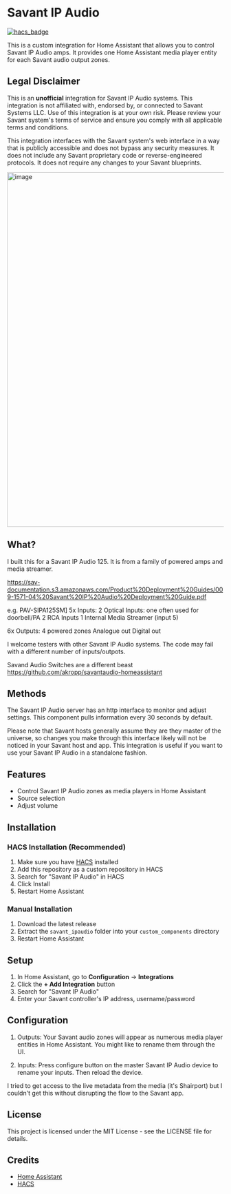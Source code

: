 # Savant IP Audio

[![hacs_badge](https://img.shields.io/badge/HACS-Custom-orange.svg)](https://github.com/hacs/integration)


This is a custom integration for Home Assistant that allows you to control Savant IP Audio amps. It provides one Home Assistant media player entity for each Savant audio output zones.

## Legal Disclaimer

This is an **unofficial** integration for Savant IP Audio systems. This integration is not affiliated with, endorsed by, or connected to Savant Systems LLC. Use of this integration is at your own risk. Please review your Savant system's terms of service and ensure you comply with all applicable terms and conditions.

This integration interfaces with the Savant system's web interface in a way that is publicly accessible and does not bypass any security measures. It does not include any Savant proprietary code or reverse-engineered protocols. It does not require any changes to your Savant blueprints. 

<img width="824" alt="image" src="https://github.com/user-attachments/assets/cae643be-327e-4c21-9190-50becf2ed16d" />


## What? 

I built this for a Savant IP Audio 125. It is from a family of powered amps and media streamer. 

https://sav-documentation.s3.amazonaws.com/Product%20Deployment%20Guides/009-1571-04%20Savant%20IP%20Audio%20Deployment%20Guide.pdf

e.g. PAV-SIPA125SM]
5x Inputs:
2 Optical Inputs: one often used for doorbell/PA
2 RCA Inputs 
1 Internal Media Streamer (input 5)

6x Outputs:
4 powered zones
Analogue out
Digital out

I welcome testers with other Savant IP Audio systems. The code may fail with a different number of inputs/outpots. 

Savand Audio Switches are a different beast https://github.com/akropp/savantaudio-homeassistant


## Methods

The Savant IP Audio server has an http interface to monitor and adjust settings. This component pulls information every 30 seconds by default.  

Please note that Savant hosts generally assume they are they master of the universe, so changes you make through this interface likely will not be noticed in your Savant host and app. This integration is useful if you want to use your Savant IP Audio in a standalone fashion. 


## Features

- Control Savant IP Audio zones as media players in Home Assistant
- Source selection
- Adjust volume


## Installation

### HACS Installation (Recommended)

1. Make sure you have [HACS](https://hacs.xyz/) installed
2. Add this repository as a custom repository in HACS
3. Search for "Savant IP Audio" in HACS
4. Click Install
5. Restart Home Assistant

### Manual Installation

1. Download the latest release
2. Extract the `savant_ipaudio` folder into your `custom_components` directory
3. Restart Home Assistant

## Setup

1. In Home Assistant, go to **Configuration** → **Integrations**
2. Click the **+ Add Integration** button
3. Search for "Savant IP Audio"
4. Enter your Savant controller's IP address, username/password 


## Configuration

1. Outputs: Your Savant audio zones will appear as numerous media player entities in Home Assistant. You might like to rename them through the UI. 

2. Inputs: Press configure button on the master Savant IP Audio device to rename your inputs. Then reload the device. 


I tried to get access to the live metadata from the media  (it's Shairport) but I couldn't get this without disrupting the flow to the Savant app. 


## License

This project is licensed under the MIT License - see the LICENSE file for details.

## Credits

- [Home Assistant](https://www.home-assistant.io/)
- [HACS](https://hacs.xyz/)

